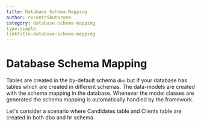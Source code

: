 ```yaml
---
title: Database Schema Mapping
author: rxcontributorone
category: database-schema-mapping  
type:simple
linktitle:database-schema-mapping
---
```


# Database Schema Mapping

Tables are created in the by-default schema `dbo` but if your database has tables which are created in different schemas. The data-models are created with the schema mapping in the database. Whenever the model classes are generated the schema mapping is automatically handled by the framework.  

Let's consider a scenario where Candidates table and Clients table are created in both dbo and hr schema.
